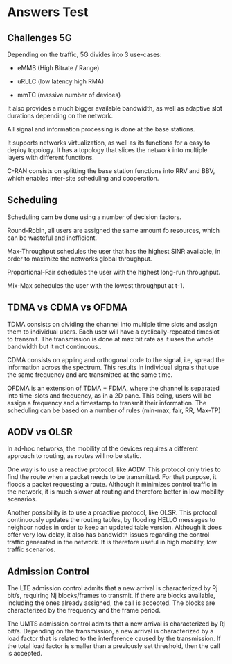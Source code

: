 # Answers Test

## Challenges 5G

Depending on the traffic, 5G divides into 3 use-cases:

- eMMB (High Bitrate / Range)

- uRLLC (low latency high RMA)

- mmTC (massive number of devices)

It also provides a much bigger available bandwidth, as well as adaptive slot durations depending on the network.

All signal and information processing is done at the base stations.

It supports networks virtualization, as well as its functions for a easy to deploy topology.
It has a topology that slices the network into multiple layers with different functions.

C-RAN consists on splitting the base station functions into RRV and BBV, which enables inter-site scheduling and cooperation.

## Scheduling

Scheduling cam be done using a number of decision factors.

Round-Robin, all users are assigned the same amount fo resources, which can be wasteful and inefficient.

Max-Throughput schedules the user that has the highest SINR available, in order to maximize the networks global throughput.

Proportional-Fair schedules the user with the highest long-run throughput.

Mix-Max schedules the user with the lowest throughput at t-1.

## TDMA vs CDMA vs OFDMA

TDMA consists on dividing the channel into multiple time slots and assign them to individual users.
Each user will have a cyclically-repeated timeslot to transmit. The transmission is done at max bit rate as it uses the whole bandwidth but it not continuous..

CDMA consists on appling and orthogonal code to the signal, i.e, spread the information across the spectrum.
This results in individual signals that use the same frequency and are transmitted at the same time.

OFDMA is an extension of TDMA + FDMA, where the channel is separated into time-slots and frequency, as in a 2D pane.
This being, users will be assign a frequency and a timestamp to transmit their information.
The scheduling can be based on a number of rules (min-max, fair, RR, Max-TP)

## AODV vs OLSR

In ad-hoc networks, the mobility of the devices requires a different approach to routing, as routes will no be static.

One way is to use a reactive protocol, like AODV. This protocol only tries to find the route when a packet needs to be transmitted. For that purpose, it floods a packet requesting a route. Although it minimizes control traffic in the network, it is much slower at routing and therefore better in low mobility scenarios.

Another possibility is to use a proactive protocol, like OLSR. This protocol continuously updates the routing tables, by flooding HELLO messages to neighbor nodes in order to keep an updated table version. Although it does offer very low delay, it also has bandwidth issues regarding the control traffic generated in the network. It is therefore useful in high mobility, low traffic scenarios.

## Admission Control

The LTE admission control admits that a new arrival is characterized by Rj bit/s, requiring Nj blocks/frames to transmit.
If there are blocks available, including the ones already assigned, the call is accepted. The blocks are characterized by the frequency and the frame period.

The UMTS admission control admits that a new arrival is characterized by Rj bit/s. Depending on the transmission, a new arrival is characterized by a load factor that is related to the interference caused by the transmission. If the total load factor is smaller than a previously set threshold, then the call is accepted.


